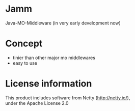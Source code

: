 Jamm
====

Java-MO-Middleware (in very early development now)

Concept
====

* tinier than other major mo middlewares
* easy to use

License information
====

This product includes software from Netty (http://netty.io/),  
under the Apache License 2.0
